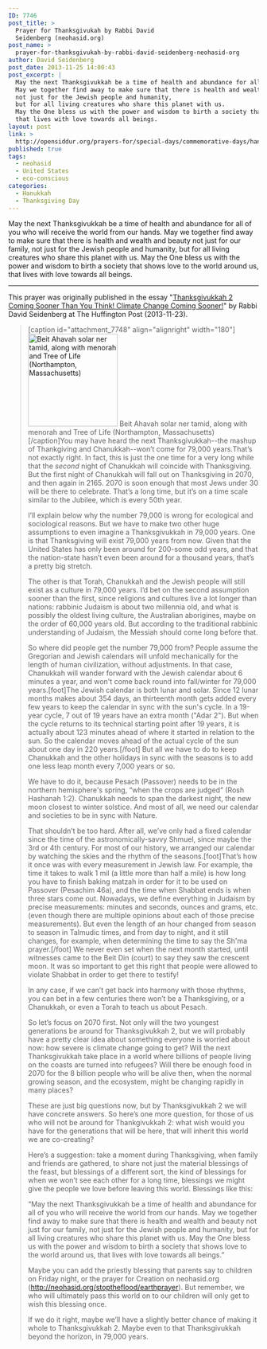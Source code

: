 ```yaml
---
ID: 7746
post_title: >
  Prayer for Thanksgivukah by Rabbi David
  Seidenberg (neohasid.org)
post_name: >
  prayer-for-thanksgivukah-by-rabbi-david-seidenberg-neohasid-org
author: David Seidenberg
post_date: 2013-11-25 14:00:43
post_excerpt: |
  May the next Thanksgivukkah be a time of health and abundance for all of you who will receive the world from our hands.
  May we together find away to make sure that there is health and wealth and beauty not just for our family,
  not just for the Jewish people and humanity,
  but for all living creatures who share this planet with us.
  May the One bless us with the power and wisdom to birth a society that shows love to the world around us,
  that lives with love towards all beings.
layout: post
link: >
  http://opensiddur.org/prayers-for/special-days/commemorative-days/hanukkah/prayer-for-thanksgivukah-by-rabbi-david-seidenberg-neohasid-org/
published: true
tags:
  - neohasid
  - United States
  - eco-conscious
categories:
  - Ḥanukkah
  - Thanksgiving Day
---
```

May the next Thanksgivukkah be a time of health and abundance for all of you who will receive the world from our hands.
May we together find away to make sure that there is health and wealth and beauty not just for our family, 
not just for the Jewish people and humanity, 
but for all living creatures who share this planet with us. 
May the One bless us with the power and wisdom to birth a society that shows love to the world around us, 
that lives with love towards all beings.

<hr />

This prayer was originally published in the essay "<a href="http://www.huffingtonpost.com/rabbi-david-seidenberg/thanksgivukkah-2-coming-s_b_4325703.html">Thanksgivukkah 2 Coming Sooner Than You Think! Climate Change Coming Sooner!</a>" by Rabbi David Seidenberg at The Huffington Post (2013-11-23).

<blockquote>

[caption id="attachment_7748" align="alignright" width="180"]<a href="http://opensiddur.org/wp-content/uploads/2013/11/553909_10152066489242363_967081566_a.jpg"><img src="http://opensiddur.org/wp-content/uploads/2013/11/553909_10152066489242363_967081566_a.jpg" alt="Beit Ahavah solar ner tamid, along with menorah and Tree of Life (Northampton, Massachusetts)" width="180" height="186" class="size-full wp-image-7748" /></a> Beit Ahavah solar ner tamid, along with menorah and Tree of Life (Northampton, Massachusetts)[/caption]You may have heard the next Thanksgivukkah--the mashup of Thankgiving and Chanukkah--won’t come for 79,000 years.That’s not exactly right. In fact, this is just the one time for a very long while that the *second* night of Chanukkah will coincide with Thanksgiving. But the first night of Chanukkah will fall out on Thanksgiving in 2070, and then again in 2165. 2070 is soon enough that most Jews under 30 will be there to celebrate. That’s a long time, but it’s on a time scale similar to the Jubilee, which is every 50th year.

I’ll explain below why the number 79,000 is wrong for ecological and sociological reasons. But we have to make two other huge assumptions to even imagine a Thanksgivukkah in 79,000 years. One is that Thanksgiving will exist 79,000 years from now. Given that the United States has only been around for 200-some odd years, and that the nation-state hasn’t even been around for a thousand years, that’s a pretty big stretch.

The other is that Torah, Chanukkah and the Jewish people will still exist as a culture in 79,000 years. I’d bet on the second assumption sooner than the first, since religions and cultures live a lot longer than nations: rabbinic Judaism is about two millennia old, and what is possibly the oldest living culture, the Australian aborigines, maybe on the order of 60,000 years old. But according to the traditional rabbinic understanding of Judaism, the Messiah should come long before that.

So where did people get the number 79,000 from? People assume the Gregorian and Jewish calendars will unfold mechanically for the length of human civilization, without adjustments. In that case, Chanukkah will wander forward with the Jewish calendar about 6 minutes a year, and won't come back round into fall/winter for 79,000 years.[foot]The Jewish calendar is both lunar and solar. Since 12 lunar months makes about 354 days, an thirteenth month gets added every few years to keep the calendar in sync with the sun's cycle. In a 19-year cycle, 7 out of 19 years have an extra month ("Adar 2"). But when the cycle returns to its technical starting point after 19 years, it is actually about 123 minutes ahead of where it started in relation to the sun. So the calendar moves ahead of the actual cycle of the sun about one day in 220 years.[/foot] But all we have to do to keep Chanukkah and the other holidays in sync with the seasons is to add one less leap month every 7,000 years or so.

We have to do it, because Pesach (Passover) needs to be in the northern hemisphere's spring, “when the crops are judged” (Rosh Hashanah 1:2). Chanukkah needs to span the darkest night, the new moon closest to winter solstice. And most of all, we need our calendar and societies to be in sync with Nature.

That shouldn’t be too hard. After all, we’ve only had a fixed calendar since the time of the astronomically-savvy Shmuel, since maybe the 3rd or 4th century. For most of our history, we arranged our calendar by watching the skies and the rhythm of the seasons.[foot]That’s how it once was with every measurement in Jewish law. For example, the time it takes to walk 1 mil (a little more than half a mile) is how long you have to finish baking matzah in order for it to be used on Passover (Pesachim 46a), and the time when Shabbat ends is when three stars come out. Nowadays, we define everything in Judaism by precise measurements: minutes and seconds, ounces and grams, etc. (even though there are multiple opinions about each of those precise measurements). But even the length of an hour changed from season to season in Talmudic times, and from day to night, and it still changes, for example, when determining the time to say the Sh'ma prayer.[/foot] We never even set when the next month started, until witnesses came to the Beit Din (court) to say they saw the crescent moon. It was so important to get this right that people were allowed to violate Shabbat in order to get there to testify!

In any case, if we can’t get back into harmony with those rhythms, you can bet in a few centuries there won’t be a Thanksgiving, or a Chanukkah, or even a Torah to teach us about Pesach.

So let’s focus on 2070 first. Not only will the two youngest generations be around for Thanksgivukkah 2, but we will probably have a pretty clear idea about something everyone is worried about now: how severe is climate change going to get? Will the next Thanksgivukkah take place in a world where billions of people living on the coasts are turned into refugees? Will there be enough food in 2070 for the 8 billion people who will be alive then, when the normal growing season, and the ecosystem, might be changing rapidly in many places?

These are just big questions now, but by Thanksgivukkah 2 we will have concrete answers. So here’s one more question, for those of us who will not be around for Thankgivukkah 2: what wish would you have for the generations that will be here, that will inherit this world we are co-creating?

Here’s a suggestion: take a moment during Thanksgiving, when family and friends are gathered, to share not just the material blessings of the feast, but blessings of a different sort, the kind of blessings for when we won’t see each other for a long time, blessings we might give the people we love before leaving this world. Blessings like this:

“May the next Thanksgivukkah be a time of health and abundance for all of you who will receive the world from our hands. May we together find away to make sure that there is health and wealth and beauty not just for our family, not just for the Jewish people and humanity, but for all living creatures who share this planet with us. May the One bless us with the power and wisdom to birth a society that shows love to the world around us, that lives with love towards all beings.”

Maybe you can add the priestly blessing that parents say to children on Friday night, or the prayer for Creation on neohasid.org (http://neohasid.org/stoptheflood/earthprayer). But remember, we who will ultimately pass this world on to our children will only get to wish this blessing once.

If we do it right, maybe we’ll have a slightly better chance of making it whole to Thanksgivukkah 2. Maybe even to that Thanksgivukkah beyond the horizon, in 79,000 years. 

</blockquote>